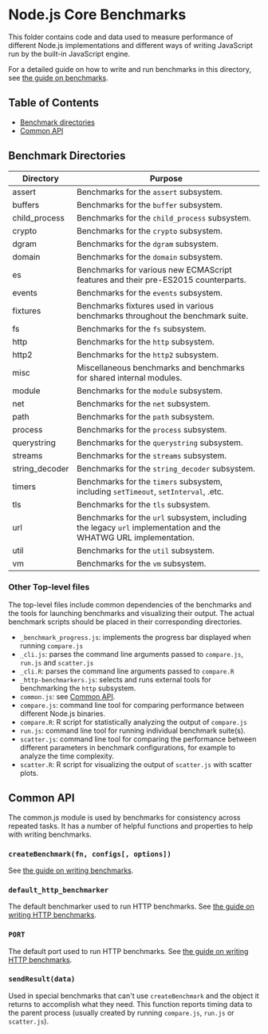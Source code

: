 # Node.js Core Benchmarks

This folder contains code and data used to measure performance
of different Node.js implementations and different ways of
writing JavaScript run by the built-in JavaScript engine.

For a detailed guide on how to write and run benchmarks in this
directory, see [the guide on benchmarks](../doc/guides/writing-and-running-benchmarks.md).

## Table of Contents

* [Benchmark directories](#benchmark-directories)
* [Common API](#common-api)

## Benchmark Directories

| Directory       | Purpose                                                                                                          |
| --------------- | ---------------------------------------------------------------------------------------------------------------- |
| assert          | Benchmarks for the `assert` subsystem.                                                                           |
| buffers         | Benchmarks for the `buffer` subsystem.                                                                           |
| child\_process  | Benchmarks for the `child_process` subsystem.                                                                    |
| crypto          | Benchmarks for the `crypto` subsystem.                                                                           |
| dgram           | Benchmarks for the `dgram` subsystem.                                                                            |
| domain          | Benchmarks for the `domain` subsystem.                                                                           |
| es              | Benchmarks for various new ECMAScript features and their pre-ES2015 counterparts.                                |
| events          | Benchmarks for the `events` subsystem.                                                                           |
| fixtures        | Benchmarks fixtures used in various benchmarks throughout the benchmark suite.                                   |
| fs              | Benchmarks for the `fs` subsystem.                                                                               |
| http            | Benchmarks for the `http` subsystem.                                                                             |
| http2           | Benchmarks for the `http2` subsystem.                                                                            |
| misc            | Miscellaneous benchmarks and benchmarks for shared internal modules.                                             |
| module          | Benchmarks for the `module` subsystem.                                                                           |
| net             | Benchmarks for the `net` subsystem.                                                                              |
| path            | Benchmarks for the `path` subsystem.                                                                             |
| process         | Benchmarks for the `process` subsystem.                                                                          |
| querystring     | Benchmarks for the `querystring` subsystem.                                                                      |
| streams         | Benchmarks for the `streams` subsystem.                                                                          |
| string\_decoder | Benchmarks for the `string_decoder` subsystem.                                                                   |
| timers          | Benchmarks for the `timers` subsystem, including `setTimeout`, `setInterval`, .etc.                              |
| tls             | Benchmarks for the `tls` subsystem.                                                                              |
| url             | Benchmarks for the `url` subsystem, including the legacy `url` implementation and the WHATWG URL implementation. |
| util            | Benchmarks for the `util` subsystem.                                                                             |
| vm              | Benchmarks for the `vm` subsystem.                                                                               |

### Other Top-level files

The top-level files include common dependencies of the benchmarks
and the tools for launching benchmarks and visualizing their output.
The actual benchmark scripts should be placed in their corresponding
directories.

* `_benchmark_progress.js`: implements the progress bar displayed
  when running `compare.js`
* `_cli.js`: parses the command line arguments passed to `compare.js`,
  `run.js` and `scatter.js`
* `_cli.R`: parses the command line arguments passed to `compare.R`
* `_http-benchmarkers.js`: selects and runs external tools for benchmarking
  the `http` subsystem.
* `common.js`: see [Common API](#common-api).
* `compare.js`: command line tool for comparing performance between different
  Node.js binaries.
* `compare.R`: R script for statistically analyzing the output of
  `compare.js`
* `run.js`: command line tool for running individual benchmark suite(s).
* `scatter.js`: command line tool for comparing the performance
  between different parameters in benchmark configurations,
  for example to analyze the time complexity.
* `scatter.R`: R script for visualizing the output of `scatter.js` with
  scatter plots.

## Common API

The common.js module is used by benchmarks for consistency across repeated
tasks. It has a number of helpful functions and properties to help with
writing benchmarks.

### `createBenchmark(fn, configs[, options])`

See [the guide on writing benchmarks](../doc/guides/contributing/writing-and-running-benchmarks.md#basics-of-a-benchmark).

### `default_http_benchmarker`

The default benchmarker used to run HTTP benchmarks.
See [the guide on writing HTTP benchmarks](../doc/guides/contributing/writing-and-running-benchmarks.md#creating-an-http-benchmark).

### `PORT`

The default port used to run HTTP benchmarks.
See [the guide on writing HTTP benchmarks](../doc/guides/contributing/writing-and-running-benchmarks.md#creating-an-http-benchmark).

### `sendResult(data)`

Used in special benchmarks that can't use `createBenchmark` and the object
it returns to accomplish what they need. This function reports timing
data to the parent process (usually created by running `compare.js`, `run.js` or
`scatter.js`).

